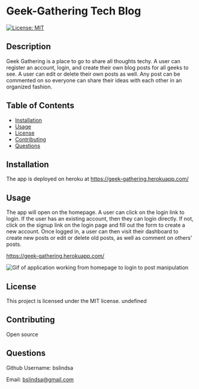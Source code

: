 # Geek-Gathering Tech Blog
  
[![License: MIT](https://img.shields.io/badge/License-MIT-yellow.svg)](https://opensource.org/licenses/MIT)

## Description

Geek Gathering is a place to go to share all thoughts techy. A user can register an account, login, and create their own blog posts for all geeks to see. A user can edit or delete their own posts as well. Any post can be commented on so everyone can share their ideas with each other in an organized fashion. 

## Table of Contents
* [Installation](#installation)
* [Usage](#usage)
* [License](#license)
* [Contributing](#contributing)
* [Questions](#questions)
   
<a name="installation"></a>
## Installation

The app is deployed on heroku at https://geek-gathering.herokuapp.com/

<a name="usage"></a>
## Usage

The app will open on the homepage. A user can click on the login link to login. If the user has an existing account, then they can login directly. If not, click on the signup link on the login page and fill out the form to create a new account. Once logged in, a user can then visit their dashboard to create new posts or edit or delete old posts, as well as comment on others' posts.

https://geek-gathering.herokuapp.com/

![Gif of application working from homepage to login to post manipulation](./utils/tech-blog.gif)

<a name="license"></a>
## License

This project is licensed under the MIT license.
undefined

<a name="contributing"></a>
## Contributing

Open source

<a name="questions"></a>
## Questions

Github Username: bslindsa 

Email: bslindsa@gmail.com

